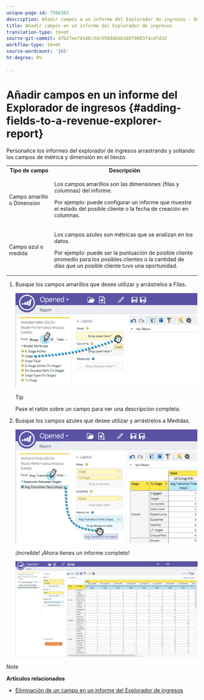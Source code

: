 ```yaml
---
unique-page-id: 7504383
description: Añadir campos a un informe del Explorador de ingresos - Documentos de marketing - Documentación del producto
title: Añadir campos en un informe del Explorador de ingresos
translation-type: tm+mt
source-git-commit: 47b2fee7d146c3dc558d4bbb10070683f4cdfd3d
workflow-type: tm+mt
source-wordcount: '165'
ht-degree: 0%

---
```



# Añadir campos en un informe del Explorador de ingresos {#adding-fields-to-a-revenue-explorer-report}

Personalice los informes del explorador de ingresos arrastrando y soltando los campos de métrica y dimensión en el lienzo.

<table> 
 <tbody> 
  <tr> 
   <th>Tipo de campo</th> 
   <th>Descripción</th> 
  </tr> 
  <tr> 
   <td>Campo amarillo o Dimension</td> 
   <td><p>Los campos amarillos son las dimensiones (filas y columnas) del informe.</p><p>Por ejemplo: puede configurar un informe que muestre el estado del posible cliente o la fecha de creación en columnas.</p></td> 
  </tr> 
  <tr> 
   <td>Campo azul o medida</td> 
   <td><p>Los campos azules son métricas que se analizan en los datos.</p><p>Por ejemplo: puede ser la puntuación de posible cliente promedio para los posibles clientes o la cantidad de días que un posible cliente tuvo una oportunidad.</p></td> 
  </tr> 
 </tbody> 
</table>

1. Busque los campos amarillos que desee utilizar y arrástrelos a Filas.

   ![](assets/image2015-3-24-15-3a22-3a34.png)

   >[!TIP]
   >
   >Pase el ratón sobre un campo para ver una descripción completa.

1. Busque los campos azules que desee utilizar y arrástrelos a Medidas.

   ![](assets/image2015-3-24-15-3a53-3a5.png)

   ¡Increíble! ¡Ahora tienes un informe completo!

   ![](assets/image2015-3-24-15-3a55-3a7.png)

>[!NOTE]
>
>**Artículos relacionados**
>
>* [Eliminación de un campo en un informe del Explorador de ingresos](deleting-a-field-in-a-revenue-explorer-report.md)

>



